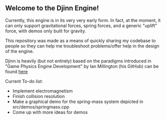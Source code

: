 ## Welcome to the Djinn Engine!
Currently, this engine is in its very very early form.  In fact, at the moment, it can only support gravitational forces, spring forces, 
and a generic "uplift" force, with demos only built for gravity.

This repository was made as a means of quickly sharing my codebase to people so they can help me troubleshoot problems/offer help in the design of the engine.

Djinn is heavily (but not entirely) based on the paradigms introduced in "Game Physics Engine Development" by Ian Millington (his GitHub) can be found [here](https://github.com/idmillington)

Current To-do list:
- Implement electromagnetism
- Finish collision resolution
- Make a graphical demo for the spring-mass system depicted in src/demos/springmass.cpp
- Come up with more ideas for demos